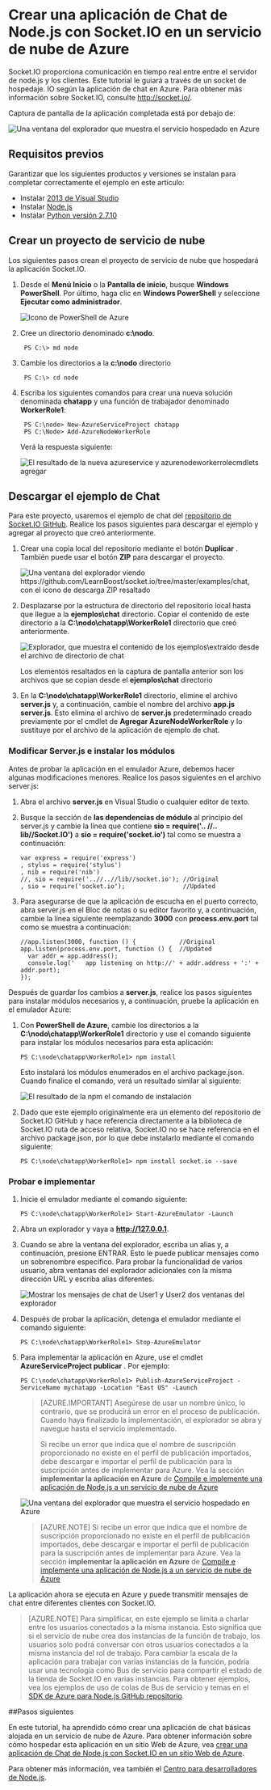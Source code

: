 <properties 
    pageTitle="Aplicación de Node.js con Socket.io | Microsoft Azure" 
    description="Aprenda a utilizar socket.io en una aplicación de node.js hospedada en Azure." 
    services="cloud-services" 
    documentationCenter="nodejs" 
    authors="rmcmurray" 
    manager="wpickett" 
    editor=""/>

<tags 
    ms.service="cloud-services" 
    ms.workload="tbd" 
    ms.tgt_pltfrm="na" 
    ms.devlang="nodejs" 
    ms.topic="article" 
    ms.date="08/11/2016" 
    ms.author="robmcm"/>

# <a name="build-a-nodejs-chat-application-with-socketio-on-an-azure-cloud-service"></a>Crear una aplicación de Chat de Node.js con Socket.IO en un servicio de nube de Azure

Socket.IO proporciona comunicación en tiempo real entre entre el servidor de node.js y los clientes. Este tutorial le guiará a través de un socket de hospedaje. IO según la aplicación de chat en Azure. Para obtener más información sobre Socket.IO, consulte <http://socket.io/>.

Captura de pantalla de la aplicación completada está por debajo de:

![Una ventana del explorador que muestra el servicio hospedado en Azure][completed-app]  

## <a name="prerequisites"></a>Requisitos previos

Garantizar que los siguientes productos y versiones se instalan para completar correctamente el ejemplo en este artículo:

* Instalar [2013 de Visual Studio](https://www.visualstudio.com/en-us/downloads/download-visual-studio-vs.aspx)
* Instalar [Node.js](https://nodejs.org/download/)
* Instalar [Python versión 2.7.10](https://www.python.org/)

## <a name="create-a-cloud-service-project"></a>Crear un proyecto de servicio de nube

Los siguientes pasos crean el proyecto de servicio de nube que hospedará la aplicación Socket.IO.

1. Desde el **Menú Inicio** o la **Pantalla de inicio**, busque **Windows PowerShell**. Por último, haga clic en **Windows PowerShell** y seleccione **Ejecutar como administrador**.

    ![Icono de PowerShell de Azure][powershell-menu]

2. Cree un directorio denominado **c:\\nodo**. 
 
        PS C:\> md node

3. Cambie los directorios a la **c:\\nodo** directorio
 
        PS C:\> cd node

4. Escriba los siguientes comandos para crear una nueva solución denominada **chatapp** y una función de trabajador denominado **WorkerRole1**:

        PS C:\node> New-AzureServiceProject chatapp
        PS C:\Node> Add-AzureNodeWorkerRole

    Verá la respuesta siguiente:

    ![El resultado de la nueva azureservice y azurenodeworkerrolecmdlets agregar](./media/cloud-services-nodejs-chat-app-socketio/socketio-1.png)

## <a name="download-the-chat-example"></a>Descargar el ejemplo de Chat

Para este proyecto, usaremos el ejemplo de chat del [repositorio de Socket.IO GitHub]. Realice los pasos siguientes para descargar el ejemplo y agregar al proyecto que creó anteriormente.

1.  Crear una copia local del repositorio mediante el botón **Duplicar** . También puede usar el botón **ZIP** para descargar el proyecto.

    ![Una ventana del explorador viendo https://github.com/LearnBoost/socket.io/tree/master/examples/chat, con el icono de descarga ZIP resaltado][chat-example-view]

3.  Desplazarse por la estructura de directorio del repositorio local hasta que llegue a la **ejemplos\\chat** directorio. Copiar el contenido de este directorio a la **C:\\nodo\\chatapp\\WorkerRole1** directorio que creó anteriormente.

    ![Explorador, que muestra el contenido de los ejemplos\\extraído desde el archivo de directorio de chat][chat-contents]

    Los elementos resaltados en la captura de pantalla anterior son los archivos que se copian desde el **ejemplos\\chat** directorio

4.  En la **C:\\nodo\\chatapp\\WorkerRole1** directorio, elimine el archivo **server.js** y, a continuación, cambie el nombre del archivo **app.js** **server.js**. Esto elimina el archivo de **server.js** predeterminado creado previamente por el cmdlet de **Agregar AzureNodeWorkerRole** y lo sustituye por el archivo de la aplicación de ejemplo de chat.

### <a name="modify-serverjs-and-install-modules"></a>Modificar Server.js e instalar los módulos

Antes de probar la aplicación en el emulador Azure, debemos hacer algunas modificaciones menores. Realice los pasos siguientes en el archivo server.js:

1.  Abra el archivo **server.js** en Visual Studio o cualquier editor de texto.

2.  Busque la sección de **las dependencias de módulo** al principio del server.js y cambie la línea que contiene **sio = require('.. //.. lib//Socket.IO')** a **sio = require('socket.io')** tal como se muestra a continuación:

        var express = require('express')
        , stylus = require('stylus')
        , nib = require('nib')
        //, sio = require('..//..//lib//socket.io'); //Original
        , sio = require('socket.io');                //Updated

3.  Para asegurarse de que la aplicación de escucha en el puerto correcto, abra server.js en el Bloc de notas o su editor favorito y, a continuación, cambie la línea siguiente reemplazando **3000** con **process.env.port** tal como se muestra a continuación:

        //app.listen(3000, function () {            //Original
        app.listen(process.env.port, function () {  //Updated
          var addr = app.address();
          console.log('   app listening on http://' + addr.address + ':' + addr.port);
        });

Después de guardar los cambios a **server.js**, realice los pasos siguientes para instalar módulos necesarios y, a continuación, pruebe la aplicación en el emulador Azure:

1.  Con **PowerShell de Azure**, cambie los directorios a la **C:\\nodo\\chatapp\\WorkerRole1** directorio y use el comando siguiente para instalar los módulos necesarios para esta aplicación:

        PS C:\node\chatapp\WorkerRole1> npm install

    Esto instalará los módulos enumerados en el archivo package.json. Cuando finalice el comando, verá un resultado similar al siguiente:

    ![El resultado de la npm el comando de instalación][The-output-of-the-npm-install-command]

4.  Dado que este ejemplo originalmente era un elemento del repositorio de Socket.IO GitHub y hace referencia directamente a la biblioteca de Socket.IO ruta de acceso relativa, Socket.IO no se hace referencia en el archivo package.json, por lo que debe instalarlo mediante el comando siguiente:

        PS C:\node\chatapp\WorkerRole1> npm install socket.io --save

### <a name="test-and-deploy"></a>Probar e implementar

1.  Inicie el emulador mediante el comando siguiente:

        PS C:\node\chatapp\WorkerRole1> Start-AzureEmulator -Launch

2.  Abra un explorador y vaya a **http://127.0.0.1**.

3.  Cuando se abre la ventana del explorador, escriba un alias y, a continuación, presione ENTRAR.
    Esto le puede publicar mensajes como un sobrenombre específico. Para probar la funcionalidad de varios usuario, abra ventanas del explorador adicionales con la misma dirección URL y escriba alias diferentes.

    ![Mostrar los mensajes de chat de User1 y User2 dos ventanas del explorador](./media/cloud-services-nodejs-chat-app-socketio/socketio-8.png)

3.  Después de probar la aplicación, detenga el emulador mediante el comando siguiente:

        PS C:\node\chatapp\WorkerRole1> Stop-AzureEmulator

4.  Para implementar la aplicación en Azure, use el cmdlet **AzureServiceProject publicar** . Por ejemplo:

        PS C:\node\chatapp\WorkerRole1> Publish-AzureServiceProject -ServiceName mychatapp -Location "East US" -Launch

    > [AZURE.IMPORTANT] Asegúrese de usar un nombre único, lo contrario, que se producirá un error en el proceso de publicación. Cuando haya finalizado la implementación, el explorador se abra y navegue hasta el servicio implementado.
    > 
    > Si recibe un error que indica que el nombre de suscripción proporcionado no existe en el perfil de publicación importados, debe descargar e importar el perfil de publicación para la suscripción antes de implementar para Azure. Vea la sección **implementar la aplicación en Azure** de [Compile e implemente una aplicación de Node.js a un servicio de nube de Azure](https://azure.microsoft.com/develop/nodejs/tutorials/getting-started/)

    ![Una ventana del explorador que muestra el servicio hospedado en Azure][completed-app]

    > [AZURE.NOTE] Si recibe un error que indica que el nombre de suscripción proporcionado no existe en el perfil de publicación importados, debe descargar e importar el perfil de publicación para la suscripción antes de implementar para Azure. Vea la sección **implementar la aplicación en Azure** de [Compile e implemente una aplicación de Node.js a un servicio de nube de Azure](https://azure.microsoft.com/develop/nodejs/tutorials/getting-started/)

La aplicación ahora se ejecuta en Azure y puede transmitir mensajes de chat entre diferentes clientes con Socket.IO.

> [AZURE.NOTE] Para simplificar, en este ejemplo se limita a charlar entre los usuarios conectados a la misma instancia. Esto significa que si el servicio de nube crea dos instancias de la función de trabajo, los usuarios solo podrá conversar con otros usuarios conectados a la misma instancia del rol de trabajo. Para cambiar la escala de la aplicación para trabajar con varias instancias de la función, podría usar una tecnología como Bus de servicio para compartir el estado de la tienda de Socket.IO en varias instancias. Para obtener ejemplos, vea los ejemplos de uso de colas de Bus de servicio y temas en el [SDK de Azure para Node.js GitHub repositorio](https://github.com/WindowsAzure/azure-sdk-for-node).

##<a name="next-steps"></a>Pasos siguientes

En este tutorial, ha aprendido cómo crear una aplicación de chat básicas alojada en un servicio de nube de Azure. Para obtener información sobre cómo hospedar esta aplicación en un sitio Web de Azure, vea [crear una aplicación de Chat de Node.js con Socket.IO en un sitio Web de Azure][chatwebsite].

Para obtener más información, vea también el [Centro para desarrolladores de Node.js](/develop/nodejs/).

  [chatwebsite]: /develop/nodejs/tutorials/website-using-socketio/

  [Azure SLA]: http://www.windowsazure.com/support/sla/
  [Azure SDK for Node.js GitHub repository]: https://github.com/WindowsAzure/azure-sdk-for-node
  [completed-app]: ./media/cloud-services-nodejs-chat-app-socketio/socketio-10.png
  [Azure SDK for Node.js]: https://www.windowsazure.com/develop/nodejs/
  [Node.js Web Application]: https://www.windowsazure.com/develop/nodejs/tutorials/getting-started/
  [Repositorio de Socket.IO GitHub]: https://github.com/LearnBoost/socket.io/tree/0.9.14
  [Azure Considerations]: #windowsazureconsiderations
  [Hosting the Chat Example in a Worker Role]: #hostingthechatexampleinawebrole
  [Summary and Next Steps]: #summary
  [powershell-menu]: ./media/cloud-services-nodejs-chat-app-socketio/azure-powershell-start.png

  [chat example]: https://github.com/LearnBoost/socket.io/tree/master/examples/chat
  [chat-example-view]: ./media/cloud-services-nodejs-chat-app-socketio/socketio-22.png
  
  
  [chat-contents]: ./media/cloud-services-nodejs-chat-app-socketio/socketio-5.png
  [The-output-of-the-npm-install-command]: ./media/cloud-services-nodejs-chat-app-socketio/socketio-7.png
  [The output of the Publish-AzureService command]: ./media/cloud-services-nodejs-chat-app-socketio/socketio-9.png
  
 
